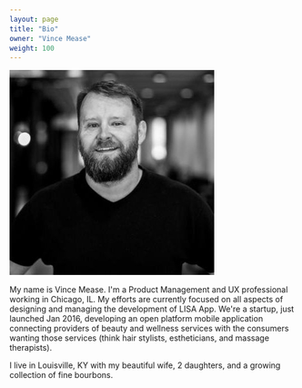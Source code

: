 ```yaml
---
layout: page
title: "Bio"
owner: "Vince Mease"
weight: 100
---
```


<img src="../assets/images/headshot.jpg" class="img-rounded">

My name is Vince Mease. I'm a Product Management and UX professional working in Chicago, IL. My efforts are currently focused on all aspects of designing and managing the development of LISA App. We're a startup, just launched Jan 2016, developing an open platform mobile application connecting providers of beauty and wellness services with the consumers wanting those services (think hair stylists, estheticians, and massage therapists). 

I live in Louisville, KY with my beautiful wife, 2 daughters, and a growing collection of fine bourbons.